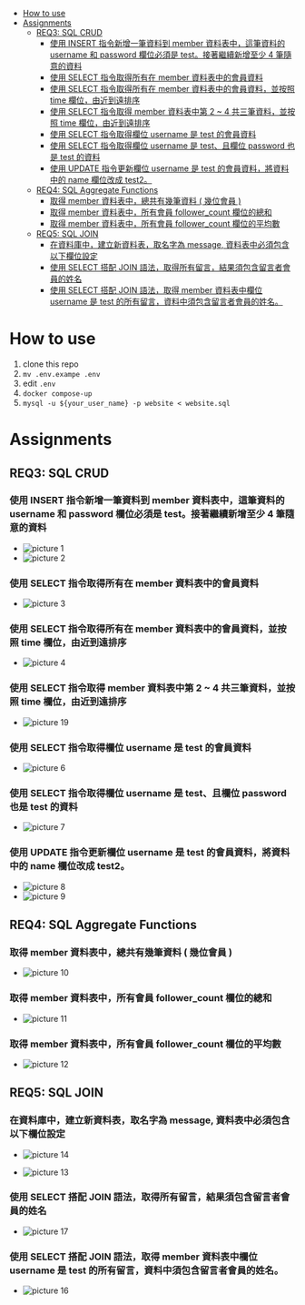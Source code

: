 - [How to use](#how-to-use)
- [Assignments](#assignments)
	- [REQ3: SQL CRUD](#req3-sql-crud)
		- [使用 INSERT 指令新增一筆資料到 member 資料表中，這筆資料的 username 和 password 欄位必須是 test。接著繼續新增至少 4 筆隨意的資料](#使用-insert-指令新增一筆資料到-member-資料表中這筆資料的-username-和-password-欄位必須是-test接著繼續新增至少-4-筆隨意的資料)
		- [使用 SELECT 指令取得所有在 member 資料表中的會員資料](#使用-select-指令取得所有在-member-資料表中的會員資料)
		- [使用 SELECT 指令取得所有在 member 資料表中的會員資料，並按照 time 欄位，由近到遠排序](#使用-select-指令取得所有在-member-資料表中的會員資料並按照-time-欄位由近到遠排序)
		- [使用 SELECT 指令取得 member 資料表中第 2 ~ 4 共三筆資料，並按照 time 欄位，由近到遠排序](#使用-select-指令取得-member-資料表中第-2--4-共三筆資料並按照-time-欄位由近到遠排序)
		- [使用 SELECT 指令取得欄位 username 是 test 的會員資料](#使用-select-指令取得欄位-username-是-test-的會員資料)
		- [使用 SELECT 指令取得欄位 username 是 test、且欄位 password 也是 test 的資料](#使用-select-指令取得欄位-username-是-test且欄位-password-也是-test-的資料)
		- [使用 UPDATE 指令更新欄位 username 是 test 的會員資料，將資料中的 name 欄位改成 test2。](#使用-update-指令更新欄位-username-是-test-的會員資料將資料中的-name-欄位改成-test2)
	- [REQ4: SQL Aggregate Functions](#req4-sql-aggregate-functions)
		- [取得 member 資料表中，總共有幾筆資料 ( 幾位會員 )](#取得-member-資料表中總共有幾筆資料--幾位會員-)
		- [取得 member 資料表中，所有會員 follower_count 欄位的總和](#取得-member-資料表中所有會員-follower_count-欄位的總和)
		- [取得 member 資料表中，所有會員 follower_count 欄位的平均數](#取得-member-資料表中所有會員-follower_count-欄位的平均數)
	- [REQ5: SQL JOIN](#req5-sql-join)
		- [在資料庫中，建立新資料表，取名字為 message, 資料表中必須包含以下欄位設定](#在資料庫中建立新資料表取名字為-message-資料表中必須包含以下欄位設定)
		- [使用 SELECT 搭配 JOIN 語法，取得所有留言，結果須包含留言者會員的姓名](#使用-select-搭配-join-語法取得所有留言結果須包含留言者會員的姓名)
		- [使用 SELECT 搭配 JOIN 語法，取得 member 資料表中欄位 username 是 test 的所有留言，資料中須包含留言者會員的姓名。](#使用-select-搭配-join-語法取得-member-資料表中欄位-username-是-test-的所有留言資料中須包含留言者會員的姓名)

# How to use
1.  clone this repo
2.  `mv .env.exampe .env`
3.  edit `.env`
3.  ` docker compose-up `
4.  `mysql -u ${your_user_name} -p website < website.sql`

# Assignments
## REQ3: SQL CRUD

### 使用 INSERT 指令新增一筆資料到 member 資料表中，這筆資料的 username 和 password 欄位必須是 test。接著繼續新增至少 4 筆隨意的資料

-   ![picture 1](images/fc442e1f82a84c576f89538e2e3ed9169911feafa1b20df57acc7fff76e1102c.png)
-   ![picture 2](images/9eb54c7b368359ad9deafa57e9c108de38860f4d44e2ab5386c87325c82e790a.png)

### 使用 SELECT 指令取得所有在 member 資料表中的會員資料

-   ![picture 3](images/f580ab246b453809a36e68fd93766ccbc3f29e7b2b09a9f51bf29278763cf65b.png)

### 使用 SELECT 指令取得所有在 member 資料表中的會員資料，並按照 time 欄位，由近到遠排序

-   ![picture 4](images/a750d489248a381517fa6745aad07f7f025daa10f19659c62d4ca525fc96e365.png)

### 使用 SELECT 指令取得 member 資料表中第 2 ~ 4 共三筆資料，並按照 time 欄位，由近到遠排序

-   ![picture 19](images/2f47cb06d26a2524bf12ac1c95dd96702d1b456cee062c55b79558ac0ab4a183.png)

### 使用 SELECT 指令取得欄位 username 是 test 的會員資料

-   ![picture 6](images/9f0d3b3c97b450e3fb17490a7c8df00065f2d3386ec1a0b329d9516d48acbb1e.png)

### 使用 SELECT 指令取得欄位 username 是 test、且欄位 password 也是 test 的資料

-   ![picture 7](images/89968cb994501ea6cf0193f3d677cdbb84d2ffc0275ac459bb7f7e1867e2b9af.png)

### 使用 UPDATE 指令更新欄位 username 是 test 的會員資料，將資料中的 name 欄位改成 test2。

-   ![picture 8](images/c7bd209ccf6fd6dca714b8adf66982d43cececbbaff17ce52d81d123eb4ba016.png)
-   ![picture 9](images/16ec91a7befdc2b34f2a42812849783437595d7d7f26f4df1bfa9ae3b48626f4.png)

## REQ4: SQL Aggregate Functions

### 取得 member 資料表中，總共有幾筆資料 ( 幾位會員 )

-   ![picture 10](images/232bbbbf3eac13e225036f0c9b2c8df17bf9ae30da60710aa7e877d497f14616.png)

### 取得 member 資料表中，所有會員 follower_count 欄位的總和

-   ![picture 11](images/63fcad92c1485a4b32a00262b2fc913e32a7be4a0bc0df154284095861478334.png)

### 取得 member 資料表中，所有會員 follower_count 欄位的平均數

-   ![picture 12](images/744fe4adbe340db1af3e52727047a99d125b937a16f300467a523d1032429fbf.png)

## REQ5: SQL JOIN

### 在資料庫中，建立新資料表，取名字為 message, 資料表中必須包含以下欄位設定

-   ![picture 14](images/d9c54e73c4ab0d22a7e6669b1302ffbb479346937566d097bf3849c97c6486d3.png)

-   ![picture 13](images/08f1fc9934742128605ad3aa2aad28f87ead7a1c6e055900f028efdbb8717272.png)

### 使用 SELECT 搭配 JOIN 語法，取得所有留言，結果須包含留言者會員的姓名

-   ![picture 17](images/6a7c4cedaa1dfd7db1c78bb22639a9408e2411030d78d67603a828a6b621464d.png)

### 使用 SELECT 搭配 JOIN 語法，取得 member 資料表中欄位 username 是 test 的所有留言，資料中須包含留言者會員的姓名。

-   ![picture 16](images/9247f569391bb0a8853ef7ae21061a27067da1fd5d4494f4295b4d0096784aee.png)
